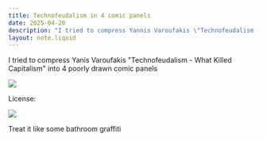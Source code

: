 ```yaml
---
title: Technofeudalism in 4 comic panels
date: 2025-04-20
description: "I tried to compress Yannis Varoufakis \"Technofeudalism - What Killed Capitalism\" into 4 poorly drawn comic panels"
layout: note.liquid
---
```


I tried to compress Yanis Varoufakis "Technofeudalism - What Killed Capitalism" into 4 poorly drawn comic panels

![](/Assets/TechnofeudalismComic.png)

License: 

[![](/Assets/CC0.png)](https://creativecommons.org/public-domain/cc0/)

Treat it like some bathroom graffiti